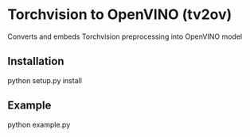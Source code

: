 # Torchvision to OpenVINO (tv2ov)
Converts and embeds Torchvision preprocessing into OpenVINO model

## Installation
python setup.py install

## Example
python example.py
